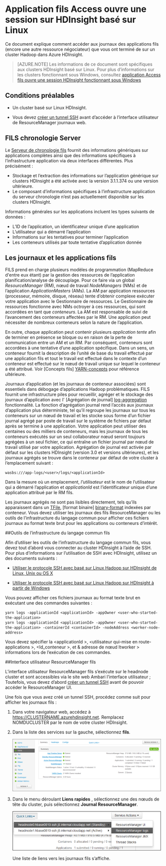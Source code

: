 <properties
    pageTitle="Application Hadoop fils Access ouvre une session sur basé sur Linux HDInsight | Microsoft Azure"
    description="Découvrez comment accéder aux journaux d’application fils sur un cluster basé sur Linux HDInsight (Hadoop) à l’aide de la ligne de commande et un navigateur web."
    services="hdinsight"
    documentationCenter=""
    tags="azure-portal"
    authors="Blackmist" 
    manager="jhubbard"
    editor="cgronlun"/>

<tags
    ms.service="hdinsight"
    ms.workload="big-data"
    ms.tgt_pltfrm="na"
    ms.devlang="na"
    ms.topic="article"
    ms.date="10/21/2016"
    ms.author="larryfr"/>

# <a name="access-yarn-application-logs-on-linux-based-hdinsight"></a>Application fils Access ouvre une session sur HDInsight basé sur Linux 

Ce document explique comment accéder aux journaux des applications fils (encore une autre ressource négociateur) que vous ont terminé de sur un cluster Hadoop dans Azure HDInsight.

> [AZURE.NOTE] Les informations de ce document sont spécifiques aux clusters HDInsight basé sur Linux. Pour plus d’informations sur les clusters fonctionnant sous Windows, consultez [application Access fils ouvre une session HDInsight fonctionnant sous Windows](hdinsight-hadoop-access-yarn-app-logs.md)

## <a name="prerequisites"></a>Conditions préalables

* Un cluster basé sur Linux HDInsight.

* Vous devez [créer un tunnel SSH](hdinsight-linux-ambari-ssh-tunnel.md) avant d’accéder à l’interface utilisateur de ResourceManager journaux web.

## <a name="YARNTimelineServer"></a>FILS chronologie Server

Le [Serveur de chronologie fils](http://hadoop.apache.org/docs/r2.4.0/hadoop-yarn/hadoop-yarn-site/TimelineServer.html) fournit des informations génériques sur applications complètes ainsi que des informations spécifiques à l’infrastructure application via deux interfaces différentes. Plus précisément :

* Stockage et l’extraction des informations sur l’application générique sur clusters HDInsight a été activée avec la version 3.1.1.374 ou une version ultérieure.
* Le composant d’informations spécifiques à l’infrastructure application du serveur chronologie n’est pas actuellement disponible sur les clusters HDInsight.

Informations générales sur les applications incluent les types suivants de données :

* L’ID de l’application, un identificateur unique d’une application
* L’utilisateur qui a démarré l’application
* Informations sur les tentatives pour terminer l’application
* Les conteneurs utilisés par toute tentative d’application donnée

## <a name="YARNAppsAndLogs"></a>Les journaux et les applications fils

FILS prend en charge plusieurs modèles de programmation (MapReduce d'entre eux étant) par la gestion des ressources de l’application planification/analyse de découplage. Pour ce faire via un global *ResourceManager* (RM), nœud de travail *NodeManagers* (NMs) et de l’application *ApplicationMasters* (AMs). La AM par application ressources (processeur, mémoire, disque, réseau) tente d’obtenir complexe exécuter votre application avec le Gestionnaire de ressources. Le Gestionnaire de ressources fonctionne avec NMs octroyer à ces ressources, qui sont accordées en tant que *conteneurs*. La AM est responsable de suivi de l’avancement des conteneurs affectées par le RM. Une application peut nécessiter de nombreux conteneurs selon la nature de l’application.

En outre, chaque application peut contenir plusieurs *application tente* afin de terminer en présence se bloque ou en raison de la perte de communication entre un AM et un RM. Par conséquent, conteneurs sont accordées à une tentative d’une application spécifique. Dans un sens, un conteneur fournit la description de l’unité de base du travail effectué par une application fils et tout le travail est effectué dans le contexte d’un conteneur est effectué sur le nœud de travail unique sur lequel le conteneur a été attribué. Voir [Concepts fils] [ YARN-concepts] pour référence ultérieure.

Journaux d’application (et les journaux de conteneur associées) sont essentiels dans débogage d’applications Hadoop problématiques. FILS fournit une infrastructure piles pour recueillir, agréger et le stockage des journaux d’application avec l' [Agrégation de journal] [ log-aggregation] fonctionnalité. La fonction d’agrégation journal rend l’accès aux journaux d’application plus déterministe, tel qu’il regroupe les journaux sur tous les conteneurs sur un nœud de travail et les stocke sous forme d’un fichier journal agrégé par poste de travail sur le système de fichiers par défaut après se termine à une application. Votre application peut utiliser des centaines ou des milliers de conteneurs, mais les journaux de tous les conteneurs exécutés sur un seul collaborateur nœud seront toujours agrégées à un seul fichier, ce qui entraîne un fichier journal par nœud de travail utilisé par votre application. Agrégation de journal est activée par défaut sur les clusters HDInsight (version 3.0 et versions ultérieures), et les journaux agrégés se trouve dans le conteneur par défaut de votre cluster à l’emplacement suivant :

    wasbs:///app-logs/<user>/logs/<applicationId>

Dans la mesure où un emplacement, *l’utilisateur* est le nom de l’utilisateur qui a démarré l’application et *applicationId* est l’identificateur unique d’une application attribué par le RM fils.

Les journaux agrégés ne sont pas lisibles directement, tels qu’ils apparaissent dans un [TFile][T-file], [format binaire] [ binary-format] indexées par conteneur. Vous devez utiliser les journaux des fils ResourceManager ou les outils de l’infrastructure du langage commun pour afficher ces fichiers journaux au format texte brut pour les applications ou conteneurs d’intérêt. 

##<a name="yarn-cli-tools"></a>Outils de l’infrastructure du langage commun fils

Afin d’utiliser les outils de l’infrastructure du langage commun fils, vous devez tout d’abord vous connecter au cluster HDInsight à l’aide de SSH. Pour plus d’informations sur l’utilisation de SSH avec HDInsight, utilisez un des documents suivants :

- [Utiliser le protocole SSH avec basé sur Linux Hadoop sur HDInsight de Linux, Unix ou OS X](hdinsight-hadoop-linux-use-ssh-unix.md)

- [Utiliser le protocole SSH avec basé sur Linux Hadoop sur HDInsight à partir de Windows](hdinsight-hadoop-linux-use-ssh-windows.md)
    
Vous pouvez afficher ces fichiers journaux au format texte brut en exécutant une des commandes suivantes :

    yarn logs -applicationId <applicationId> -appOwner <user-who-started-the-application>
    yarn logs -applicationId <applicationId> -appOwner <user-who-started-the-application> -containerId <containerId> -nodeAddress <worker-node-address>
    
Vous devez spécifier la &lt;applicationId >, &lt;utilisateur qui-mise en route-applications >, &lt;Id_conteneur >, et & adresse de nœud ltworker > informations lors de l’exécution de ces commandes.

##<a name="yarn-resourcemanager-ui"></a>Interface utilisateur ResourceManager fils

L’interface utilisateur ResourceManager fils s’exécute sur le headnode cluster et sont accessibles via le site web Ambari l’interface utilisateur ; Toutefois, vous devez d’abord [créer un tunnel SSH](hdinsight-linux-ambari-ssh-tunnel.md) avant de pouvoir accéder le ResourceManager UI.

Une fois que vous avez créé un tunnel SSH, procédez comme suit pour afficher les journaux fils :

1. Dans votre navigateur web, accédez à https://CLUSTERNAME.azurehdinsight.net. Remplacez NOMDUCLUSTER par le nom de votre cluster HDInsight.

2. Dans la liste des services sur la gauche, sélectionnez __fils__.

    ![Service fils sélectionné](./media/hdinsight-hadoop-access-yarn-app-logs-linux/yarnservice.png)

3. Dans le menu déroulant __Liens rapides__ , sélectionnez une des nœuds de tête du cluster, puis sélectionnez __Journal ResourceManager__.

    ![Linnks rapide fils](./media/hdinsight-hadoop-access-yarn-app-logs-linux/yarnquicklinks.png)
    
    Une liste de liens vers les journaux fils s’affiche.

[YARN-timeline-server]:http://hadoop.apache.org/docs/r2.4.0/hadoop-yarn/hadoop-yarn-site/TimelineServer.html
[log-aggregation]:http://hortonworks.com/blog/simplifying-user-logs-management-and-access-in-yarn/
[T-file]:https://issues.apache.org/jira/secure/attachment/12396286/TFile%20Specification%2020081217.pdf
[binary-format]:https://issues.apache.org/jira/browse/HADOOP-3315
[YARN-concepts]:http://hortonworks.com/blog/apache-hadoop-yarn-concepts-and-applications/
